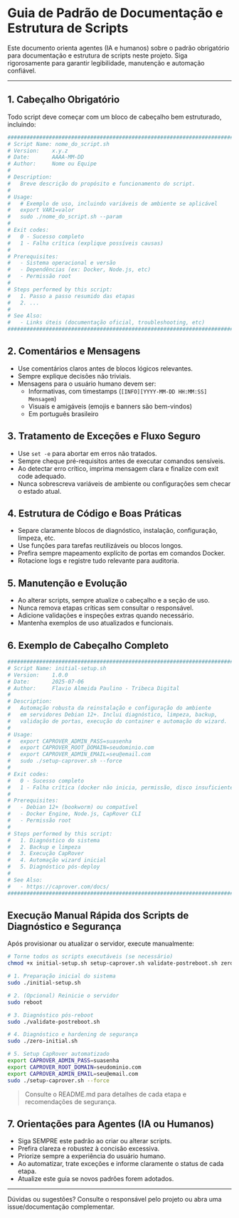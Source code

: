 # Guia de Padrão de Documentação e Estrutura de Scripts

Este documento orienta agentes (IA e humanos) sobre o padrão obrigatório para documentação e estrutura de scripts neste projeto. Siga rigorosamente para garantir legibilidade, manutenção e automação confiável.

---

## 1. Cabeçalho Obrigatório
Todo script deve começar com um bloco de cabeçalho bem estruturado, incluindo:

```bash
########################################################################
# Script Name: nome_do_script.sh
# Version:    x.y.z
# Date:       AAAA-MM-DD
# Author:     Nome ou Equipe
#
# Description:
#   Breve descrição do propósito e funcionamento do script.
#
# Usage:
#   # Exemplo de uso, incluindo variáveis de ambiente se aplicável
#   export VAR1=valor
#   sudo ./nome_do_script.sh --param
#
# Exit codes:
#   0 - Sucesso completo
#   1 - Falha crítica (explique possíveis causas)
#
# Prerequisites:
#   - Sistema operacional e versão
#   - Dependências (ex: Docker, Node.js, etc)
#   - Permissão root
#
# Steps performed by this script:
#   1. Passo a passo resumido das etapas
#   2. ...
#
# See Also:
#   - Links úteis (documentação oficial, troubleshooting, etc)
########################################################################
```

## 2. Comentários e Mensagens
- Use comentários claros antes de blocos lógicos relevantes.
- Sempre explique decisões não triviais.
- Mensagens para o usuário humano devem ser:
  - Informativas, com timestamps (`[INFO][YYYY-MM-DD HH:MM:SS] Mensagem`)
  - Visuais e amigáveis (emojis e banners são bem-vindos)
  - Em português brasileiro

## 3. Tratamento de Exceções e Fluxo Seguro
- Use `set -e` para abortar em erros não tratados.
- Sempre cheque pré-requisitos antes de executar comandos sensíveis.
- Ao detectar erro crítico, imprima mensagem clara e finalize com exit code adequado.
- Nunca sobrescreva variáveis de ambiente ou configurações sem checar o estado atual.

## 4. Estrutura de Código e Boas Práticas
- Separe claramente blocos de diagnóstico, instalação, configuração, limpeza, etc.
- Use funções para tarefas reutilizáveis ou blocos longos.
- Prefira sempre mapeamento explícito de portas em comandos Docker.
- Rotacione logs e registre tudo relevante para auditoria.

## 5. Manutenção e Evolução
- Ao alterar scripts, sempre atualize o cabeçalho e a seção de uso.
- Nunca remova etapas críticas sem consultar o responsável.
- Adicione validações e inspeções extras quando necessário.
- Mantenha exemplos de uso atualizados e funcionais.

## 6. Exemplo de Cabeçalho Completo
```bash
########################################################################
# Script Name: initial-setup.sh
# Version:    1.0.0
# Date:       2025-07-06
# Author:     Flavio Almeida Paulino - Tribeca Digital
#
# Description:
#   Automação robusta da reinstalação e configuração do ambiente
#   em servidores Debian 12+. Inclui diagnóstico, limpeza, backup,
#   validação de portas, execução do container e automação do wizard.
#
# Usage:
#   export CAPROVER_ADMIN_PASS=suasenha
#   export CAPROVER_ROOT_DOMAIN=seudominio.com
#   export CAPROVER_ADMIN_EMAIL=seu@email.com
#   sudo ./setup-caprover.sh --force
#
# Exit codes:
#   0 - Sucesso completo
#   1 - Falha crítica (docker não inicia, permissão, disco insuficiente, portas ocupadas, etc)
#
# Prerequisites:
#   - Debian 12+ (bookworm) ou compatível
#   - Docker Engine, Node.js, CapRover CLI
#   - Permissão root
#
# Steps performed by this script:
#   1. Diagnóstico do sistema
#   2. Backup e limpeza
#   3. Execução CapRover
#   4. Automação wizard inicial
#   5. Diagnóstico pós-deploy
#
# See Also:
#   - https://caprover.com/docs/
########################################################################
```

## Execução Manual Rápida dos Scripts de Diagnóstico e Segurança

Após provisionar ou atualizar o servidor, execute manualmente:

```sh
# Torne todos os scripts executáveis (se necessário)
chmod +x initial-setup.sh setup-caprover.sh validate-postreboot.sh zero-initial.sh

# 1. Preparação inicial do sistema
sudo ./initial-setup.sh

# 2. (Opcional) Reinicie o servidor
sudo reboot

# 3. Diagnóstico pós-reboot
sudo ./validate-postreboot.sh

# 4. Diagnóstico e hardening de segurança
sudo ./zero-initial.sh

# 5. Setup CapRover automatizado
export CAPROVER_ADMIN_PASS=suasenha
export CAPROVER_ROOT_DOMAIN=seudominio.com
export CAPROVER_ADMIN_EMAIL=seu@email.com
sudo ./setup-caprover.sh --force
```

> Consulte o README.md para detalhes de cada etapa e recomendações de segurança.

## 7. Orientações para Agentes (IA ou Humanos)
- Siga SEMPRE este padrão ao criar ou alterar scripts.
- Prefira clareza e robustez à concisão excessiva.
- Priorize sempre a experiência do usuário humano.
- Ao automatizar, trate exceções e informe claramente o status de cada etapa.
- Atualize este guia se novos padrões forem adotados.

---

Dúvidas ou sugestões? Consulte o responsável pelo projeto ou abra uma issue/documentação complementar.
